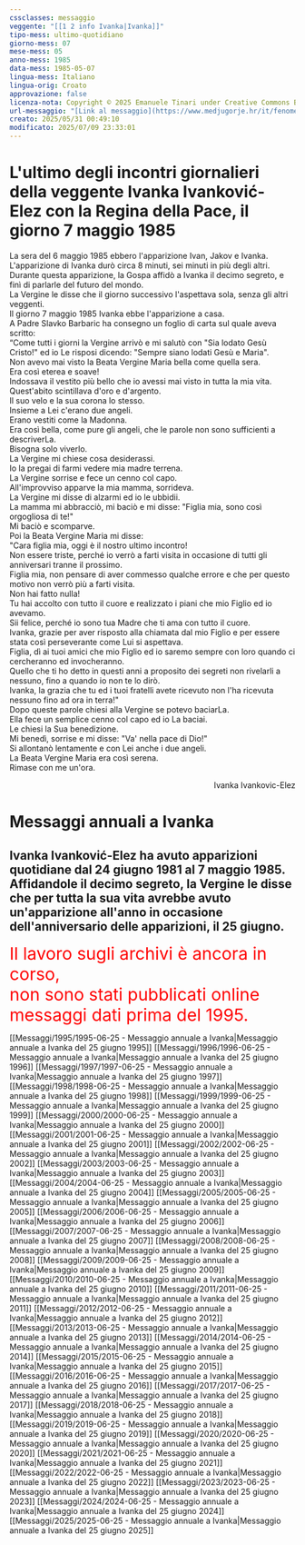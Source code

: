 ```yaml
---
cssclasses: messaggio
veggente: "[[1 2 info Ivanka|Ivanka]]"
tipo-mess: ultimo-quotidiano
giorno-mess: 07
mese-mess: 05
anno-mess: 1985
data-mess: 1985-05-07
lingua-mess: Italiano
lingua-orig: Croato
approvazione: false
licenza-nota: Copyright © 2025 Emanuele Tinari under Creative Commons BY-NC-SA 4.0 https://creativecommons.org/licenses/by-nc-sa/4.0/
url-messaggio: "[Link al messaggio](https://www.medjugorje.hr/it/fenomeno-di-medjugorje/apparizioni-annuali/)"
creato: 2025/05/31 00:49:10
modificato: 2025/07/09 23:33:01
---
```


# L'ultimo degli incontri giornalieri della veggente Ivanka Ivanković-Elez con la Regina della Pace, il giorno 7 maggio 1985


La sera del 6 maggio 1985 ebbero l'apparizione Ivan, Jakov e Ivanka.<br>L'apparizione di Ivanka durò circa 8 minuti, sei minuti in più degli altri.<br>Durante questa apparizione, la Gospa affidò a Ivanka il decimo segreto, e finì di parlarle del futuro del mondo.<br>La Vergine le disse che il giorno successivo l'aspettava sola, senza gli altri veggenti.<br>Il giorno 7 maggio 1985 Ivanka ebbe l'apparizione a casa.<br>A Padre Slavko Barbaric ha consegno un foglio di carta sul quale aveva scritto:<br>“Come tutti i giorni la Vergine arrivò e mi salutò con "Sia lodato Gesù Cristo!" ed io Le risposi dicendo: "Sempre siano lodati Gesù e Maria".<br>Non avevo mai visto la Beata Vergine Maria bella come quella sera.<br>Era così eterea e soave!<br>Indossava il vestito più bello che io avessi mai visto in tutta la mia vita.<br>Quest'abito scintillava d'oro e d'argento.<br>Il suo velo e la sua corona lo stesso.<br>Insieme a Lei c'erano due angeli.<br>Erano vestiti come la Madonna.<br>Era così bella, come pure gli angeli, che le parole non sono sufficienti a descriverLa.<br>Bisogna solo viverlo.<br>La Vergine mi chiese cosa desiderassi.<br>Io la pregai di farmi vedere mia madre terrena.<br>La Vergine sorrise e fece un cenno col capo.<br>All'improvviso apparve la mia mamma, sorrideva.<br>La Vergine mi disse di alzarmi ed io le ubbidii.<br>La mamma mi abbracciò, mi baciò e mi disse: "Figlia mia, sono così orgogliosa di te!"<br>Mi baciò e scomparve.<br>Poi la Beata Vergine Maria mi disse:<br>"Cara figlia mia, oggi è il nostro ultimo incontro!<br>Non essere triste, perché io verrò a farti visita in occasione di tutti gli anniversari tranne il prossimo.<br>Figlia mia, non pensare di aver commesso qualche errore e che per questo motivo non verrò più a farti visita.<br>Non hai fatto nulla!<br>Tu hai accolto con tutto il cuore e realizzato i piani che mio Figlio ed io avevamo.<br>Sii felice, perché io sono tua Madre che ti ama con tutto il cuore.<br>Ivanka, grazie per aver risposto alla chiamata dal mio Figlio e per essere stata così perseverante come Lui si aspettava.<br>Figlia, dì ai tuoi amici che mio Figlio ed io saremo sempre con loro quando ci cercheranno ed invocheranno.<br>Quello che ti ho detto in questi anni a proposito dei segreti non rivelarli a nessuno, fino a quando io non te lo dirò.<br>Ivanka, la grazia che tu ed i tuoi fratelli avete ricevuto non l'ha ricevuta nessuno fino ad ora in terra!"<br>Dopo queste parole chiesi alla Vergine se potevo baciarLa.<br>Ella fece un semplice cenno col capo ed io La baciai.<br>Le chiesi la Sua benedizione.<br>Mi benedì, sorrise e mi disse: "Va' nella pace di Dio!"<br>Si allontanò lentamente e con Lei anche i due angeli.<br>La Beata Vergine Maria era così serena.<br>Rimase con me un'ora.<p style="text-align: right;">Ivanka Ivankovic-Elez</p>


# Messaggi annuali a Ivanka

## Ivanka Ivanković-Elez ha avuto apparizioni quotidiane dal 24 giugno 1981 al 7 maggio 1985.<br>Affidandole il decimo segreto, la Vergine le disse che per tutta la sua vita avrebbe avuto un'apparizione all'anno in occasione dell'anniversario delle apparizioni, il 25 giugno.

<span style="color: red; font-size: 30px" title="ATTENZIONE!!! POI ELIMINARE QUESTO SPAN !!!">Il lavoro sugli archivi è ancora in corso,<br>non sono stati pubblicati online messaggi dati prima del 1995.</span>


[[Messaggi/1995/1995-06-25 - Messaggio annuale a Ivanka|Messaggio annuale a Ivanka del 25 giugno 1995]]
[[Messaggi/1996/1996-06-25 - Messaggio annuale a Ivanka|Messaggio annuale a Ivanka del 25 giugno 1996]]
[[Messaggi/1997/1997-06-25 - Messaggio annuale a Ivanka|Messaggio annuale a Ivanka del 25 giugno 1997]]
[[Messaggi/1998/1998-06-25 - Messaggio annuale a Ivanka|Messaggio annuale a Ivanka del 25 giugno 1998]]
[[Messaggi/1999/1999-06-25 - Messaggio annuale a Ivanka|Messaggio annuale a Ivanka del 25 giugno 1999]]
[[Messaggi/2000/2000-06-25 - Messaggio annuale a Ivanka|Messaggio annuale a Ivanka del 25 giugno 2000]]
[[Messaggi/2001/2001-06-25 - Messaggio annuale a Ivanka|Messaggio annuale a Ivanka del 25 giugno 2001]]
[[Messaggi/2002/2002-06-25 - Messaggio annuale a Ivanka|Messaggio annuale a Ivanka del 25 giugno 2002]]
[[Messaggi/2003/2003-06-25 - Messaggio annuale a Ivanka|Messaggio annuale a Ivanka del 25 giugno 2003]]
[[Messaggi/2004/2004-06-25 - Messaggio annuale a Ivanka|Messaggio annuale a Ivanka del 25 giugno 2004]]
[[Messaggi/2005/2005-06-25 - Messaggio annuale a Ivanka|Messaggio annuale a Ivanka del 25 giugno 2005]]
[[Messaggi/2006/2006-06-25 - Messaggio annuale a Ivanka|Messaggio annuale a Ivanka del 25 giugno 2006]]
[[Messaggi/2007/2007-06-25 - Messaggio annuale a Ivanka|Messaggio annuale a Ivanka del 25 giugno 2007]]
[[Messaggi/2008/2008-06-25 - Messaggio annuale a Ivanka|Messaggio annuale a Ivanka del 25 giugno 2008]]
[[Messaggi/2009/2009-06-25 - Messaggio annuale a Ivanka|Messaggio annuale a Ivanka del 25 giugno 2009]]
[[Messaggi/2010/2010-06-25 - Messaggio annuale a Ivanka|Messaggio annuale a Ivanka del 25 giugno 2010]]
[[Messaggi/2011/2011-06-25 - Messaggio annuale a Ivanka|Messaggio annuale a Ivanka del 25 giugno 2011]]
[[Messaggi/2012/2012-06-25 - Messaggio annuale a Ivanka|Messaggio annuale a Ivanka del 25 giugno 2012]]
[[Messaggi/2013/2013-06-25 - Messaggio annuale a Ivanka|Messaggio annuale a Ivanka del 25 giugno 2013]]
[[Messaggi/2014/2014-06-25 - Messaggio annuale a Ivanka|Messaggio annuale a Ivanka del 25 giugno 2014]]
[[Messaggi/2015/2015-06-25 - Messaggio annuale a Ivanka|Messaggio annuale a Ivanka del 25 giugno 2015]]
[[Messaggi/2016/2016-06-25 - Messaggio annuale a Ivanka|Messaggio annuale a Ivanka del 25 giugno 2016]]
[[Messaggi/2017/2017-06-25 - Messaggio annuale a Ivanka|Messaggio annuale a Ivanka del 25 giugno 2017]]
[[Messaggi/2018/2018-06-25 - Messaggio annuale a Ivanka|Messaggio annuale a Ivanka del 25 giugno 2018]]
[[Messaggi/2019/2019-06-25 - Messaggio annuale a Ivanka|Messaggio annuale a Ivanka del 25 giugno 2019]]
[[Messaggi/2020/2020-06-25 - Messaggio annuale a Ivanka|Messaggio annuale a Ivanka del 25 giugno 2020]]
[[Messaggi/2021/2021-06-25 - Messaggio annuale a Ivanka|Messaggio annuale a Ivanka del 25 giugno 2021]]
[[Messaggi/2022/2022-06-25 - Messaggio annuale a Ivanka|Messaggio annuale a Ivanka del 25 giugno 2022]]
[[Messaggi/2023/2023-06-25 - Messaggio annuale a Ivanka|Messaggio annuale a Ivanka del 25 giugno 2023]]
[[Messaggi/2024/2024-06-25 - Messaggio annuale a Ivanka|Messaggio annuale a Ivanka del 25 giugno 2024]]
[[Messaggi/2025/2025-06-25 - Messaggio annuale a Ivanka|Messaggio annuale a Ivanka del 25 giugno 2025]]

